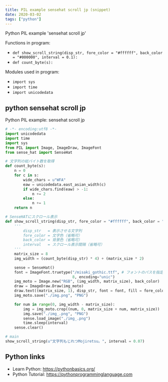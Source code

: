 ```yaml
---
title: PIL example sensehat scroll jp (snippet)
date: 2020-03-02
tags: ["python"]
---
```

Python PIL example 'sensehat scroll jp'

Functions in program: 
* `def show_scroll_string(disp_str, fore_color = "#ffffff", back_color = "#000000", interval = 0.1):`
* `def count_byte(s):`

Modules used in program: 
* `import sys`
* `import time`
* `import unicodedata`

## python sensehat scroll jp

Python PIL example: sensehat scroll jp

```python
# -*- encoding:utf8 -*-
import unicodedata
import time
import sys
from PIL import Image, ImageDraw, ImageFont
from sense_hat import SenseHat

# 文字列の総バイト数を取得
def count_byte(s):
    n = 0
    for c in s:
        wide_chars = u"WFA"
        eaw = unicodedata.east_asian_width(c)
        if wide_chars.find(eaw) > -1:
            n += 2
        else:
            n += 1
    return n

# SenseHATにスクロール表示
def show_scroll_string(disp_str, fore_color = "#ffffff", back_color = "#000000", interval = 0.1):
    '''
        disp_str   = 表示させる文字列
        fore_color = 文字色（省略可）
        back_color = 背景色（省略可）
        interval   = スクロール表示間隔（省略可）
    '''
    matrix_size = 8
    img_width = (count_byte(disp_str) * 4) + (matrix_size * 2)

    sense = SenseHat()
    font = ImageFont.truetype("/misaki_gothic.ttf", # フォントのパスを指定
                              8, encoding="unic")
    img_moto = Image.new("RGB", (img_width, matrix_size), back_color)
    draw = ImageDraw.Draw(img_moto)
    draw.text((matrix_size, 1), disp_str, font = font, fill = fore_color)
    img_moto.save("./img.png", "PNG")

    for num in range(0, img_width - matrix_size):
        img = img_moto.crop((num, 0, matrix_size + num, matrix_size))
        img.save("./img_.png", "PNG")
        sense.load_image("./img_.png")
        time.sleep(interval)
    sense.clear()

# main
show_scroll_string(u"文字列もじれつMojiretsu。", interval = 0.07)


```

## Python links

- Learn Python: https://pythonbasics.org/
- Python Tutorial: https://pythonprogramminglanguage.com

